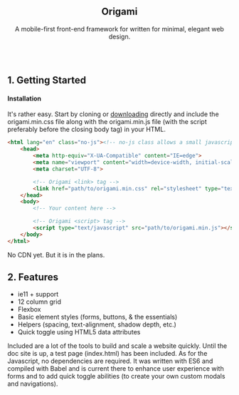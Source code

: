 <p align="center">
    <h2 align="center">Origami</h2>
</p>
<p align="center">
    A mobile-first front-end framework for written for minimal, elegant web design.
</p>
<br/>
<br/>

## 1. Getting Started

#### Installation
It's rather easy. Start by cloning or [downloading](https://github.com/benjamin-farnham/origami/archive/master.zip) directly and include the origami.min.css file along with the origami.min.js file (with the script preferably before the closing body tag) in your HTML.

```html
<html lang="en" class="no-js"><!-- no-js class allows a small javascript check -->
    <head>
        <meta http-equiv="X-UA-Compatible" content="IE=edge">
        <meta name="viewport" content="width=device-width, initial-scale=1.0">
        <meta charset="UTF-8">

        <!-- Origami <link> tag -->
        <link href="path/to/origami.min.css" rel="stylesheet" type="text/css">
    </head>
    <body>
        <!-- Your content here -->

        <!-- Origami <script> tag -->
        <script type="text/javascript" src="path/to/origami.min.js"></script>
    </body>
</html>
```

No CDN yet. But it is in the plans.

## 2. Features

- ie11 + support
- 12 column grid
- Flexbox
- Basic element styles (forms, buttons, & the essentials)
- Helpers (spacing, text-alignment, shadow depth, etc.)
- Quick toggle using HTML5 data attributes

Included are a lot of the tools to build and scale a website quickly. Until the doc site is up, a test page (index.html) has been included. As for the Javascript, no dependencies are required. It was written with ES6 and compiled with Babel and is current there to enhance user experience with forms and to add quick toggle abilities (to create your own custom modals and navigations).
